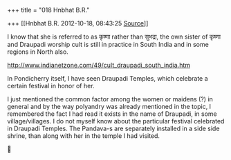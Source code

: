 +++
title = "018 Hnbhat B.R."

+++
[[Hnbhat B.R.	2012-10-18, 08:43:25 [Source](https://groups.google.com/g/bvparishat/c/N79QHAI6AQo)]]



I know that she is referred to as कृष्णा rather than सुभद्रा, the own sister of कृष्णा and Draupadi worship cult is still in practice in South India and in some regions in North also.

  

<http://www.indianetzone.com/49/cult_draupadi_south_india.htm>

  

In Pondicherry itself, I have seen Draupadi Temples, which celebrate a certain festival in honor of her.  
  

I just mentioned the common factor among the women or maidens (?) in general and by the way polyandry was already mentioned in the topic, I remembered the fact I had read it exists in the name of Draupadi, in some village/villages. I do not myself know about the particular festival celebrated in Draupadi Temples. The Pandava-s are separately installed in a side side shrine, than along with her in the temple I had visited.



